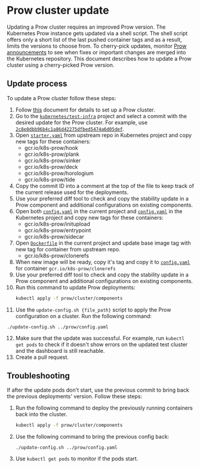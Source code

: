 # Prow cluster update

Updating a Prow cluster requires an improved Prow version. The Kubernetes Prow instance gets updated via a shell script. The shell script offers only a short list of the last pushed container tags and as a result, limits the versions to choose from. To cherry-pick updates, monitor [Prow announcements](https://github.com/kubernetes/test-infra/blob/master/prow/ANNOUNCEMENTS.md) to see when fixes or important changes are merged into the Kubernetes repository. This document describes how to update a Prow cluster using a cherry-picked Prow version.

## Update process

To update a Prow cluster follow these steps:

1. Follow [this](./prow-installation-on-forks.md) document for details to set up a Prow cluster.
2. Go to the [`kubernetes/test-infra`](https://github.com/kubernetes/test-infra/) project and select a commit with the desired update for the Prow cluster. For example, use [`2c8e0dbb96b4c1a86d42275dfbed5474a6d05def`](https://github.com/kubernetes/test-infra/commit/2c8e0dbb96b4c1a86d42275dfbed5474a6d05def).
3. Open [`starter.yaml`](https://github.com/kubernetes/test-infra/blob/2c8e0dbb96b4c1a86d42275dfbed5474a6d05def/prow/cluster/starter.yaml) from upstream repo in Kubernetes project and copy new tags for these containers:
    * gcr.io/k8s-prow/hook
    * gcr.io/k8s-prow/plank
    * gcr.io/k8s-prow/sinker
    * gcr.io/k8s-prow/deck
    * gcr.io/k8s-prow/horologium
    * gcr.io/k8s-prow/tide
4. Copy the commit ID into a comment at the top of the file to keep track of the current release used for the deployments.
5. Use your preferred diff tool to check and copy the stability update in a Prow component and additional configurations on existing components.
6. Open both [`config.yaml`](../../prow/config.yaml) in the current project and [`config.yaml`](https://github.com/kubernetes/test-infra/blob/2c8e0dbb96b4c1a86d42275dfbed5474a6d05def/prow/config.yaml) in the Kubernetes project and copy new tags for these containers:
    * gcr.io/k8s-prow/initupload
    * gcr.io/k8s-prow/entrypoint
    * gcr.io/k8s-prow/sidecar
7. Open [`Dockerfile`](../../prow/images/clonerefs/Dockerfile) in the current project and update base image tag with new tag for container from upstream repo.
    * gcr.io/k8s-prow/clonerefs
8. When new image will be ready, copy it's tag and copy it to [`config.yaml`](../../prow/config.yaml) for container `gcr.io/k8s-prow/clonerefs`
9. Use your preferred diff tool to check and copy the stability update in a Prow component and additional configurations on existing components.
10. Run this command to update Prow deployments:
    ```bash
    kubectl apply -f prow/cluster/components
    ```
11. Use the `update-config.sh {file_path}` script to apply the Prow configuration on a cluster. Run the following command:
   ```
   ./update-config.sh ../prow/config.yaml
   ```
12. Make sure that the update was successful. For example, run `kubectl get pods` to check if it doesn't show errors on the updated test cluster and the dashboard is still reachable.
13. Create a pull request.

## Troubleshooting

If after the update pods don't start, use the previous commit to bring back the previous deployments' version. Follow these steps:

1. Run the following command to deploy the previously running containers back into the cluster.
    ```bash
    kubectl apply -f prow/cluster/components
    ```
2. Use the following command to bring the previous config back:
    ```
    ./update-config.sh ../prow/config.yaml
    ```
3. Use `kubectl get pods` to monitor if the pods start.
